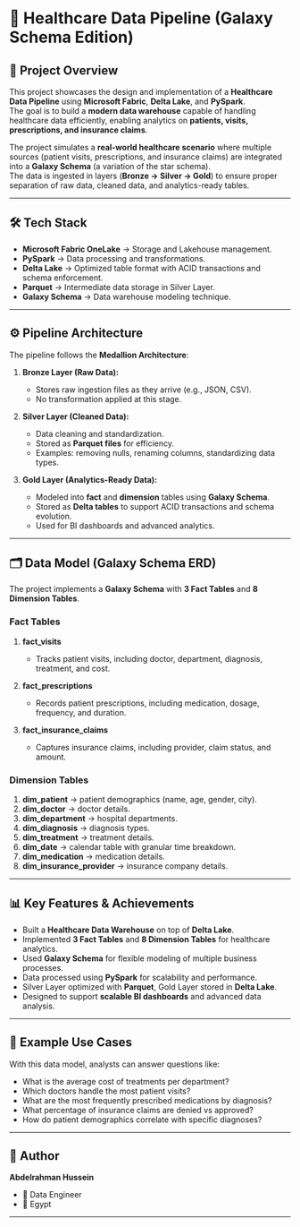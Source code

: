 # 🏥 Healthcare Data Pipeline (Galaxy Schema Edition)

## 📌 Project Overview
This project showcases the design and implementation of a **Healthcare Data Pipeline** using **Microsoft Fabric**, **Delta Lake**, and **PySpark**.  
The goal is to build a **modern data warehouse** capable of handling healthcare data efficiently, enabling analytics on **patients, visits, prescriptions, and insurance claims**.

The project simulates a **real-world healthcare scenario** where multiple sources (patient visits, prescriptions, and insurance claims) are integrated into a **Galaxy Schema** (a variation of the star schema).  
The data is ingested in layers (**Bronze → Silver → Gold**) to ensure proper separation of raw data, cleaned data, and analytics-ready tables.

---

## 🛠️ Tech Stack
- **Microsoft Fabric OneLake** → Storage and Lakehouse management.  
- **PySpark** → Data processing and transformations.  
- **Delta Lake** → Optimized table format with ACID transactions and schema enforcement.  
- **Parquet** → Intermediate data storage in Silver Layer.  
- **Galaxy Schema** → Data warehouse modeling technique.  

---

## ⚙️ Pipeline Architecture
The pipeline follows the **Medallion Architecture**:

1. **Bronze Layer (Raw Data):**  
   - Stores raw ingestion files as they arrive (e.g., JSON, CSV).  
   - No transformation applied at this stage.  

2. **Silver Layer (Cleaned Data):**  
   - Data cleaning and standardization.  
   - Stored as **Parquet files** for efficiency.  
   - Examples: removing nulls, renaming columns, standardizing data types.  

3. **Gold Layer (Analytics-Ready Data):**  
   - Modeled into **fact** and **dimension** tables using **Galaxy Schema**.  
   - Stored as **Delta tables** to support ACID transactions and schema evolution.  
   - Used for BI dashboards and advanced analytics.  

---

## 🗂️ Data Model (Galaxy Schema ERD)
The project implements a **Galaxy Schema** with **3 Fact Tables** and **8 Dimension Tables**.


### **Fact Tables**
1. **fact_visits**  
   - Tracks patient visits, including doctor, department, diagnosis, treatment, and cost.  

2. **fact_prescriptions**  
   - Records patient prescriptions, including medication, dosage, frequency, and duration.  

3. **fact_insurance_claims**  
   - Captures insurance claims, including provider, claim status, and amount.  

### **Dimension Tables**
1. **dim_patient** → patient demographics (name, age, gender, city).  
2. **dim_doctor** → doctor details.  
3. **dim_department** → hospital departments.  
4. **dim_diagnosis** → diagnosis types.  
5. **dim_treatment** → treatment details.  
6. **dim_date** → calendar table with granular time breakdown.  
7. **dim_medication** → medication details.  
8. **dim_insurance_provider** → insurance company details.  

---

## 📊 Key Features & Achievements
- Built a **Healthcare Data Warehouse** on top of **Delta Lake**.  
- Implemented **3 Fact Tables** and **8 Dimension Tables** for healthcare analytics.  
- Used **Galaxy Schema** for flexible modeling of multiple business processes.  
- Data processed using **PySpark** for scalability and performance.  
- Silver Layer optimized with **Parquet**, Gold Layer stored in **Delta Lake**.  
- Designed to support **scalable BI dashboards** and advanced data analysis.  

---

## 📑 Example Use Cases
With this data model, analysts can answer questions like:  
- What is the average cost of treatments per department?  
- Which doctors handle the most patient visits?  
- What are the most frequently prescribed medications by diagnosis?  
- What percentage of insurance claims are denied vs approved?  
- How do patient demographics correlate with specific diagnoses?  

---



## 📌 Author
**Abdelrahman Hussein**  
- 💼 Data Engineer  
- 📍 Egypt  

---

